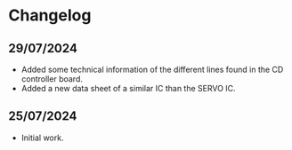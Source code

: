 # Changelog

## 29/07/2024

- Added some technical information of the different lines found in the CD controller board.
- Added a new data sheet of a similar IC than the SERVO IC.

## 25/07/2024

- Initial work.

